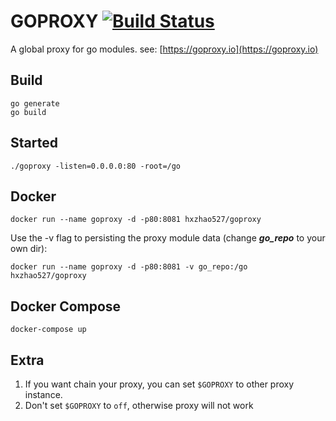
# GOPROXY [![Build Status](https://travis-ci.org/hxzhao527/goproxy.svg?branch=master)](https://travis-ci.org/hxzhao527/goproxy)

A global proxy for go modules. see: [https://goproxy.io](https://goproxy.io)

## Build
    go generate
    go build

## Started
    
    ./goproxy -listen=0.0.0.0:80 -root=/go

## Docker

    docker run --name goproxy -d -p80:8081 hxzhao527/goproxy

Use the -v flag to persisting the proxy module data (change ___go_repo___ to your own dir):

    docker run --name goproxy -d -p80:8081 -v go_repo:/go hxzhao527/goproxy

## Docker Compose

    docker-compose up

## Extra
1. If you want chain your proxy, you can set `$GOPROXY` to other proxy instance.
2. Don't set `$GOPROXY` to `off`, otherwise proxy will not work
